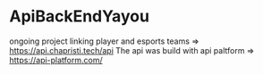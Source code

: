 # ApiBackEndYayou
ongoing project linking player and esports teams => https://api.chapristi.tech/api
The api was build with api paltform => https://api-platform.com/ <br/>
